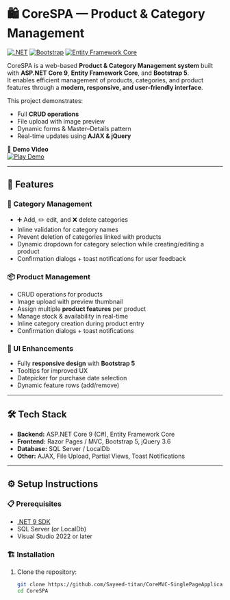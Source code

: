 # 🛍️ CoreSPA — Product & Category Management

[![.NET](https://img.shields.io/badge/.NET-9.0-blueviolet?logo=dotnet)](https://dotnet.microsoft.com/) 
[![Bootstrap](https://img.shields.io/badge/Bootstrap-5-7952B3?logo=bootstrap)](https://getbootstrap.com/) 
[![Entity Framework Core](https://img.shields.io/badge/EF%20Core-9.0-512BD4?logo=nuget)](https://learn.microsoft.com/en-us/ef/core/)  

CoreSPA is a web-based **Product & Category Management system** built with **ASP.NET Core 9**, **Entity Framework Core**, and **Bootstrap 5**.  
It enables efficient management of products, categories, and product features through a **modern, responsive, and user-friendly interface**.  

This project demonstrates:
- Full **CRUD operations**  
- File upload with image preview  
- Dynamic forms & Master–Details pattern  
- Real-time updates using **AJAX & jQuery**  

🎥 **Demo Video**  
[![Play Demo](https://img.youtube.com/vi/Zgm7d92aWhk/hqdefault.jpg)](https://www.youtube.com/watch?v=Zgm7d92aWhk)

---

## 🚀 Features

### 📂 Category Management
- ➕ Add, ✏️ edit, and ❌ delete categories  
- Inline validation for category names  
- Prevent deletion of categories linked with products  
- Dynamic dropdown for category selection while creating/editing a product  
- Confirmation dialogs + toast notifications for user feedback  

### 📦 Product Management
- CRUD operations for products  
- Image upload with preview thumbnail  
- Assign multiple **product features** per product  
- Manage stock & availability in real-time  
- Inline category creation during product entry  
- Confirmation dialogs + toast notifications  

### 🎨 UI Enhancements
- Fully **responsive design** with **Bootstrap 5**  
- Tooltips for improved UX  
- Datepicker for purchase date selection  
- Dynamic feature rows (add/remove)  

---

## 🛠️ Tech Stack

- **Backend:** ASP.NET Core 9 (C#), Entity Framework Core  
- **Frontend:** Razor Pages / MVC, Bootstrap 5, jQuery 3.6  
- **Database:** SQL Server / LocalDb  
- **Other:** AJAX, File Upload, Partial Views, Toast Notifications  

---

## ⚙️ Setup Instructions

### 📋 Prerequisites
- [.NET 9 SDK](https://dotnet.microsoft.com/en-us/download/dotnet/9.0)  
- SQL Server (or LocalDb)  
- Visual Studio 2022 or later  

### 🏗️ Installation
1. Clone the repository:
   ```bash
   git clone https://github.com/Sayeed-titan/CoreMVC-SinglePageApplication-MaterDetails-CRUD.git
   cd CoreSPA
